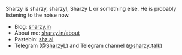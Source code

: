 Sharzy is sharzy, sharzyl, Sharzy L or something else. He is probably listening to the noise now. 

- Blog: [sharzy.in](https://sharzy.in)
- About me: [sharzy.in/about](https://sharzy.in/about)
- Pastebin: [shz.al](https://shz.al)
- Telegram ([@SharzyL](https://t.me/SharzyL)) and Telegram channel ([@sharzy_talk](https://t.me/sharzy_talk))

